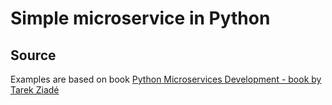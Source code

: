 # Simple microservice in Python

## Source

Examples are based on book
[Python Microservices Development - book by Tarek Ziadé](https://www.safaribooksonline.com/library/view/python-microservices-development/9781785881114/)
